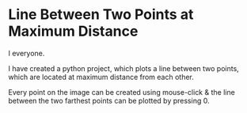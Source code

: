 # Line Between Two Points at Maximum Distance

I everyone.

I have created a python project, which plots a line between two points, which are located at maximum distance from each other.

Every point on the image can be created using mouse-click & the line between the two farthest points can be plotted by pressing 0.
